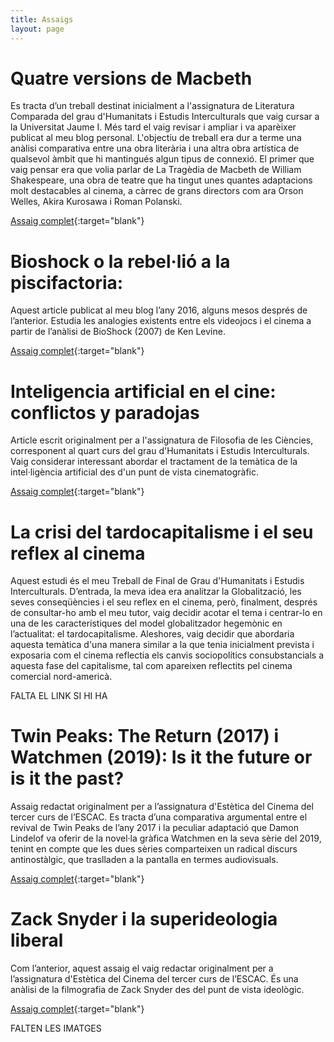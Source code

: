 ```yaml
---
title: Assaigs
layout: page
---
```


# Quatre versions de Macbeth

Es tracta d’un treball destinat inicialment a l'assignatura de Literatura Comparada del grau d'Humanitats i Estudis Interculturals que vaig cursar a la Universitat Jaume I. Més tard el vaig revisar i ampliar i va aparèixer publicat al meu blog personal. L'objectiu de treball era dur a terme una anàlisi comparativa entre una obra literària i una altra obra artística de qualsevol àmbit que hi mantingués algun tipus de connexió. El primer que vaig pensar era que volia parlar de La Tragèdia de Macbeth de William Shakespeare, una obra de teatre que ha tingut unes quantes adaptacions molt destacables al cinema, a càrrec de grans directors com ara Orson Welles, Akira Kurosawa i Roman Polanski. 

[Assaig complet](http://laclaudargent.blogspot.com/2016/01/quatre-versions-de-macbeth.html){:target="blank"}

# Bioshock o la rebel·lió a la piscifactoria:

Aquest article publicat al meu blog l’any 2016, alguns mesos després de l’anterior. Estudia les analogies existents entre els videojocs i el cinema a partir de l’anàlisi de BioShock (2007) de Ken Levine.

[Assaig complet](http://laclaudargent.blogspot.com/2016/09/bioshock-o-la-rebellio-la-piscifactoria.html){:target="blank"}

# Inteligencia artificial en el cine: conflictos y paradojas

Article escrit originalment per a l'assignatura de Filosofia de les Ciències, corresponent al quart curs del grau d'Humanitats i Estudis Interculturals. Vaig considerar interessant abordar el tractament de la temàtica de la intel·ligència artificial des d'un punt de vista cinematogràfic.

[Assaig complet](assets/pdf/Inteligencia-Artificial-en-el-cine.pdf){:target="blank"}


# La crisi del tardocapitalisme i el seu reflex al cinema

Aquest estudi és el meu  Treball de Final de Grau d'Humanitats i Estudis Interculturals. D’entrada, la meva idea era analitzar la Globalització, les seves conseqüències i el seu reflex en el cinema, però, finalment, després de consultar-ho amb el meu tutor, vaig decidir acotar el tema i centrar-lo en una de les característiques del model globalitzador hegemònic en l’actualitat: el tardocapitalisme. Aleshores, vaig decidir que abordaria aquesta temàtica d'una manera similar a la que tenia inicialment prevista i exposaria com el cinema reflectia els canvis sociopolítics consubstancials a aquesta fase del capitalisme, tal com apareixen reflectits pel cinema comercial nord-americà.

FALTA EL LINK SI HI HA

# Twin Peaks: The Return (2017) i Watchmen (2019): Is it the future or is it the past?

Assaig redactat originalment per a l’assignatura d'Estètica del Cinema del tercer curs de l’ESCAC. Es tracta d’una comparativa argumental entre el revival de Twin Peaks  de l’any 2017 i  la peculiar adaptació que Damon Lindelof va oferir de la novel·la gràfica Watchmen en la seva sèrie del 2019, tenint en compte que les dues sèries comparteixen un radical discurs antinostàlgic, que traslladen a la pantalla en termes audiovisuals.

[Assaig complet](assets/pdf/Twin-Peaks-Watchmen.pdf){:target="blank"}

# Zack Snyder i la superideologia liberal

Com l’anterior, aquest assaig el vaig redactar originalment per a l’assignatura d'Estètica del Cinema del tercer curs de l’ESCAC. És una anàlisi de la filmografia de Zack Snyder des del punt de vista ideològic. 

[Assaig complet](assets/pdf/Zack-Snyder-i-la-superideologia-neoliberal.pdf){:target="blank"}

FALTEN LES IMATGES

